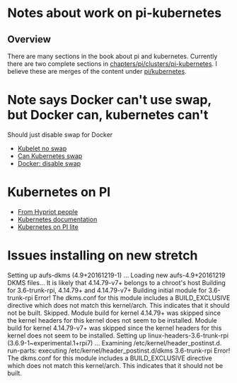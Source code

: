 # Notes about work on pi-kubernetes

## Overview
There are many sections in the book about pi and kubernetes. Currently there are
two complete sections in 
[chapters/pi/clusters/pi-kubernetes](https://github.com/cloudmesh-community/book/blob/master/chapters/pi/clusters/pi-kubernetes.md).
I believe these are merges of
the content under
[pi/kubernetes](https://github.com/cloudmesh-community/book/tree/master/chapters/pi/kubernetes).

# Note says Docker can't use swap, but Docker can, kubernetes can't
Should just disable swap for Docker

* [Kubelet no swap](https://github.com/kubernetes/kubernetes/issues/7294)
* [Can Kubernetes swap](https://stackoverflow.com/questions/36517472/is-it-possible-to-add-swap-space-on-kubernetes-nodes)
* [Docker: disable swap](https://docs.docker.com/config/containers/resource_constraints/#--memory-swap-details)


# Kubernetes on PI

* [From Hypriot people](https://blog.hypriot.com/post/setup-kubernetes-raspberry-pi-cluster/)
* [Kubernetes documentation](https://kubernetes.io/docs/setup/independent/install-kubeadm/)
* [Kubernetes on PI lite](https://gist.github.com/alexellis/fdbc90de7691a1b9edb545c17da2d975)

# Issues installing on new stretch

Setting up aufs-dkms (4.9+20161219-1) ...
Loading new aufs-4.9+20161219 DKMS files...
It is likely that 4.14.79-v7+ belongs to a chroot's host
Building for 3.6-trunk-rpi, 4.14.79+ and 4.14.79-v7+
Building initial module for 3.6-trunk-rpi
Error!  The dkms.conf for this module includes a BUILD_EXCLUSIVE directive which
does not match this kernel/arch.  This indicates that it should not be built.
Skipped.
Module build for kernel 4.14.79+ was skipped since the
kernel headers for this kernel does not seem to be installed.
Module build for kernel 4.14.79-v7+ was skipped since the
kernel headers for this kernel does not seem to be installed.
Setting up linux-headers-3.6-trunk-rpi (3.6.9-1~experimental.1+rpi7) ...
Examining /etc/kernel/header_postinst.d.
run-parts: executing /etc/kernel/header_postinst.d/dkms 3.6-trunk-rpi
Error!  The dkms.conf for this module includes a BUILD_EXCLUSIVE directive which
does not match this kernel/arch.  This indicates that it should not be built.

